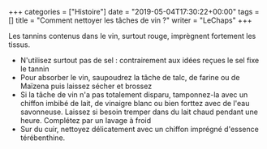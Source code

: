 +++
categories = ["Histoire"]
date = "2019-05-04T17:30:22+00:00"
tags = [] 
title = "Comment nettoyer les tâches de vin ?"
writer = "LeChaps"
+++

Les tannins contenus dans le vin, surtout rouge, imprègnent fortement les tissus.

* N'utilisez surtout pas de sel : contrairement aux idées reçues le sel fixe le tannin
* Pour absorber le vin, saupoudrez la tâche de talc, de farine ou de Maïzena puis laissez sécher et brossez
* Si la tâche de vin n'a pas totalement disparu, tamponnez-la avec un chiffon imbibé de lait, de vinaigre blanc ou bien forttez avec de l'eau savonneuse. Laissez si besoin tremper dans du lait chaud pendant une heure. Complétez par un lavage à froid
* Sur du cuir, nettoyez délicatement avec un chiffon imprégné d'essence térébenthine.
